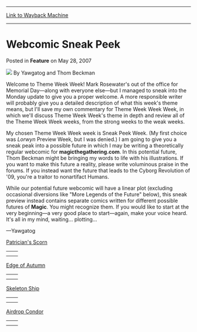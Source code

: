 
---
[Link to Wayback Machine](https://web.archive.org/web/20210502164303/https://magic.wizards.com/en/articles/archive/feature/webcomic-sneak-peek-2007-05-28)

[_metadata_:wayback_url]:- "https://magic.wizards.com/en/articles/archive/feature/webcomic-sneak-peek-2007-05-28"
[_metadata_:wayback_raw_url]:- "https://web.archive.org/web/20210502164303id_/https://magic.wizards.com/en/articles/archive/feature/webcomic-sneak-peek-2007-05-28"
[_metadata_:wayback_capture_timestamp]:- "2021-05-02 16:43:03+00:00"
[_metadata_:publish_date]:- "2007-05-28"
[_metadata_:description]:- "Welcome to Theme Week Week! Mark Rosewater's out of the office for Memorial Day—along with everyone else—but I managed to sneak into the Monday update to give you a proper welcome. A more responsible writer will probably give you a detailed description of what this week's theme means, but I'll save my own commentary for Theme Week Week Week, in which we'll discuss Theme Week"
[_metadata_:generator]:- "Drupal 7 (http://drupal.org)"
---


Webcomic Sneak Peek
===================



 Posted in **Feature**
 on May 28, 2007 






![](https://media.magic.wizards.com/styles/auth_small/public/generic-avatar-150_318.png)
By Yawgatog and Thom Beckman











Welcome to Theme Week Week! Mark Rosewater's out of the office for Memorial Day—along with everyone else—but I managed to sneak into the Monday update to give you a proper welcome. A more responsible writer will probably give you a detailed description of what this week's theme means, but I'll save my own commentary for Theme Week Week Week, in which we'll discuss Theme Week Week's theme in depth and review all of the Theme Week Week weeks, from the strong weeks to the weak weeks.

My chosen Theme Week Week week is Sneak Peek Week. (My first choice was *Lorwyn* Preview Week, but I was denied.) I am going to give you a sneak peak into a possible future in which I may be writing a theoretically regular webcomic for **magicthegathering.com**. In this potential future, Thom Beckman might be bringing my words to life with his illustrations. If you want to make this future a reality, please write voluminous praise in the forums. If you instead want the future that leads to the Cyborg Revolution of '09, you're a traitor to nonartifact Humans.

While our potential future webcomic will have a linear plot (excluding occasional diversions like "More Legends of the Future" below), this sneak preview instead contains separate comics written for different possible futures of **Magic**. You might recognize them. If you would like to start at the very beginning—a very good place to start—again, make your voice heard. It's all in my mind, waiting... plotting...

—Yawgatog

[Patrician's Scorn](http://gatherer.wizards.com/Pages/Card/Details.aspx?&name=Patrician%2527s%2BScorn)

|  |  |
| --- | --- |
|  |  |
|  |  |

  
  
[Edge of Autumn](http://gatherer.wizards.com/Pages/Card/Details.aspx?&name=Edge%2Bof%2BAutumn)

|  |  |
| --- | --- |
|  |  |
|  |  |

  
  
[Skeleton Ship](http://gatherer.wizards.com/Pages/Card/Details.aspx?&name=Skeleton%2BShip)

|  |  |
| --- | --- |
|  |  |
|  |  |

  
  
[Airdrop Condor](http://gatherer.wizards.com/Pages/Card/Details.aspx?&name=Airdrop%2BCondor)

|  |  |
| --- | --- |
|  |  |
|  |  |

  






